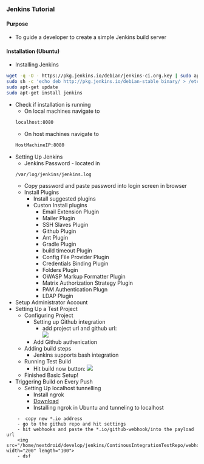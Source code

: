 ### Jenkins Tutorial 
#### Purpose
- To guide a developer to create a simple Jenkins build server   
#### Installation (Ubuntu)
- Installing Jenkins 
```bash  
wget -q -O - https://pkg.jenkins.io/debian/jenkins-ci.org.key | sudo apt-key add -
sudo sh -c 'echo deb http://pkg.jenkins.io/debian-stable binary/ > /etc/apt/sources.list.d/jenkins.list'
sudo apt-get update
sudo apt-get install jenkins
```   
- Check if installation is running  
	- On local machines navigate to 
	```bash 
	localhost:8080 
	``` 
	- On host machines navigate to 
	```bash 
	HostMachineIP:8080	
	```
- Setting Up Jenkins 
	- Jenkins Password - located in 
	```
	/var/log/jenkins/jenkins.log
	```
	- Copy password and paste password into login screen in browser  
	- Install Plugins 
		- Install suggested plugins  
		- Custon Install plugins 
			- Email Extension Plugin
			- Mailer Plugin 
			- SSH Slaves Plugin 
			- Github Plugin 
			- Ant Plugin 
			- Gradle Plugin 
			- build timeout Plugin 
			- Config File Provider Plugin 
			- Credentials Binding Plugin 
			- Folders Plugin 
			- OWASP Markup Formatter Plugin 
			- Matrix Authorization Strategy Plugin 
			- PAM Authentication Plugn 
			- LDAP Plugin 
- Setup Administrator Account 
- Setting Up a Test Project 		
	- Configuring Project 
		- Setting up Github integration 
			- add project url and github url:  
			![](/home/nextdroid/develop/jenkins/ContinuousIntegrationTestRepo/githubIntegration.jpeg)
		- Add Github authenication 
	- Adding build steps 
		- Jenkins supports bash integration 
	- Running Test Build 
		- Hit build now button: ![](/home/nextdroid/develop/jenkins/ContinuousIntegrationTestRepo/buildnow.png)
	- Finished Basic Setup! 
- Triggering Build on Every Push 
	- Setting Up localhost tunnelling 
		- Install ngrok 
		- [Download](https://ngrok.com/download)
		- Installing ngrok in Ubuntu and tunneling to localhost			
<!---```
unzip  /path/to/ngrok.zip 
./ngrok http 8080 
``` --> 
		-  copy new *.io address 
		- go to the github repo and hit settings 
		- hit webhooks and paste the *.io/github-webhook/into the payload url 		
		<img src="/home/nextdroid/develop/jenkins/ContinousIntegrationTestRepo/webhooks.png" width="200" length="100">
		- dsf
		
		
		 
	
			
 
